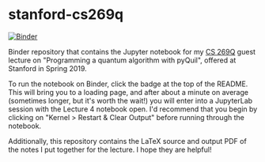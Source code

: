 stanford-cs269q
===============

[![Binder](https://mybinder.org/badge_logo.svg)](https://mybinder.org/v2/gh/karalekas/stanford-cs269q/master?urlpath=lab/tree/Lecture4.ipynb)

Binder repository that contains the Jupyter notebook for my [CS 269Q](https://cs269q.stanford.edu/)
guest lecture on "Programming a quantum algorithm with pyQuil", offered at Stanford in Spring 2019.

To run the notebook on Binder, click the badge at the top of the README. This will bring you
to a loading page, and after about a minute on average (sometimes longer, but it's worth the wait!)
you will enter into a JupyterLab session with the Lecture 4 notebook open. I'd recommend that
you begin by clicking on "Kernel > Restart & Clear Output" before running through the notebook.

Additionally, this repository contains the LaTeX source and output PDF of the notes I put
together for the lecture. I hope they are helpful!
